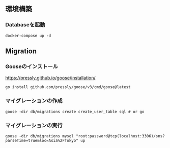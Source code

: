 ## 環境構築
### Databaseを起動
```shell
docker-compose up -d
```

## Migration
### Gooseのインストール
https://pressly.github.io/goose/installation/
```shell
go install github.com/pressly/goose/v3/cmd/goose@latest
```

### マイグレーションの作成
```shell
goose -dir db/migrations create create_user_table sql # or go
```

### マイグレーションの実行
```shell
goose -dir db/migrations mysql "root:password@tcp(localhost:3306)/sns?parseTime=true&loc=Asia%2FTokyo" up
```
